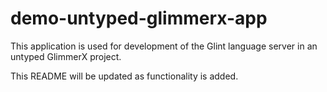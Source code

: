 # demo-untyped-glimmerx-app

This application is used for development of the Glint language server in an untyped GlimmerX project.

This README will be updated as functionality is added.
